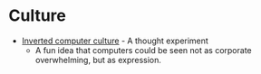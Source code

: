Culture
=======

* [Inverted computer culture](http://viznut.fi/texts-en/inverted_computer_culture.html) - A thought experiment
    * A fun idea that computers could be seen not as corporate overwhelming, but as expression.